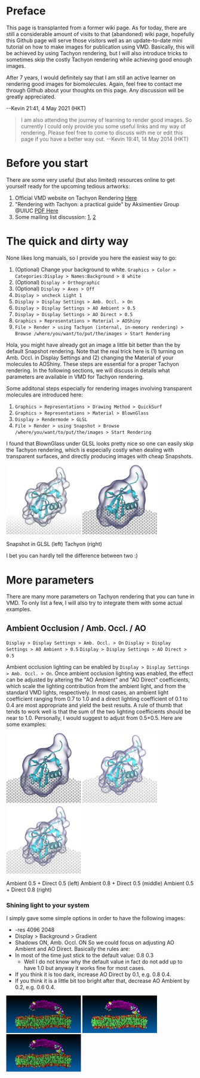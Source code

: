 # Preface
This page is transplanted from a former wiki page. As for today, there are still a considerable amount of visits to that (abandoned) wiki page, hopefully this Github page will serve those visitors well as an update-to-date mini tutorial on how to make images for publication using VMD. Basically, this will be achieved by using Tachyon rendering, but I will also introduce tricks to sometimes skip the costly Tachyon rendering while achieving good enough images. 

After 7 years, I would definitely say that I am still an active learner on rendering good images for biomolecules. Again, feel free to contact me through Github about your thoughts on this page. Any discussion will be greatly appreciated. 

--Kevin 21:41, 4 May 2021 (HKT)

>I am also attending the journey of learning to render good images. So currently I could only provide you some useful links and my way of rendering. Please feel free to come to discuss with me or edit this page if you have a better way out. --Kevin 19:41, 14 May 2014 (HKT)

# Before you start
There are some very useful (but also limited) resources online to get yourself ready for the upcoming tedious artworks:
1. Official VMD website on Tachyon Rendering [Here](https://www.ks.uiuc.edu/Research/vmd/minitutorials/tachyonao)
2. "Rendering with Tachyon: a practical guide" by Aksimentiev Group @UIUC [PDF Here](tachyonTutorial.pdf)
3. Some mailing list discussion: [1][1], [2][2]

[1]: http://www.ks.uiuc.edu/Research/vmd/mailing_list/vmd-l/11356.html
[2]: http://www.ks.uiuc.edu/Research/vmd/mailing_list/vmd-l/17145.html

# The quick and dirty way
None likes long manuals, so I provide you here the easiest way to go:
1. (Optional) Change your background to white. `Graphics > Color > Categories:Display > Names:Background > 8 white`
2. (Optional) `Display > Orthographic`
3. (Optional) `Display > Axes > Off`
4. `Display > uncheck Light 1`
5. `Display > Display Settings > Amb. Occl. > On`
6. `Display > Display Settings > AO Ambient > 0.5`
7. `Display > Display Settings > AO Direct > 0.5`
8. `Graphics > Representations > Material > AOShiny`
9. `File > Render > using Tachyon (internal, in-memory rendering) > Browse /where/you/want/to/put/the/images > Start Rendering`

Hola, you might have already got an image a little bit better than the by default Snapshot rendering. Note that the real trick here is (1) turning on Amb. Occl. in Display Settings and (2) changing the Material of your molecules to AOShiny. These steps are essential for a proper Tachyon rendering. In the following sections, we will discuss in details what parameters are available in VMD for Tachyon rendering.

Some additonal steps especially for rendering images involving transparent molecules are introduced here: 
1. `Graphics > Representations > Drawing Method > QuickSurf`
2. `Graphics > Representations > Material > BlownGlass`
3. `Display > Rendermode > GLSL`
4. `File > Render > using Snapshot > Browse /where/you/want/to/put/the/images > Start Rendering`

I found that BlownGlass under GLSL looks pretty nice so one can easily skip the Tachyon rendering, which is especially costly when dealing with transparent surfaces, and directly producing images with cheap Snapshots. 

<img src="images/snapshot_2_cue_linear.png" width="200" /> <img src="images/tachyon_2_bglass.png" width="200" />

Snapshot in GLSL (left) Tachyon (right)

I bet you can hardly tell the difference between two :)

# More parameters
There are many more parameters on Tachyon rendering that you can tune in VMD. To only list a few, I will also try to integrate them with some actual examples. 

## Ambient Occlusion / Amb. Occl. / AO
`Display > Display Settings > Amb. Occl. > On`
`Display > Display Settings > AO Ambient > 0.5`
`Display > Display Settings > AO Direct > 0.5`

Ambient occlusion lighting can be enabled by `Display > Display Settings > Amb. Occl. > On`. Once ambient occlusion lighting was enabled, the effect can be adjusted by altering the "AO Ambient" and "AO Direct" coefficients, which scale the lighting contribution from the ambient light, and from the standard VMD lights, respectively. In most cases, an ambient light coefficient ranging from 0.7 to 1.0 and a direct lighting coefficient of 0.1 to 0.4 are most appropriate and yield the best results. A rule of thumb that tends to work well is that the sum of the two lighting coefficients should be near to 1.0. Personally, I would suggest to adjust from 0.5+0.5. Here are some examples:

<img src="images/tachyon_2_bglass.png" width="200" /> <img src="images/tachyon_2_ambient8.png" width="200" /> <img src="images/tachyon_2_direct8.png" width="200" />

Ambient 0.5 + Direct 0.5 (left) Ambient 0.8 + Direct 0.5 (middle) Ambient 0.5 + Direct 0.8 (right)

### Shining light to your system

I simply gave some simple options in order to have the following images:
- -res 4096 2048
- Display > Background > Gradient
- Shadows ON, Amb. Occl. ON
So we could focus on adjusting AO Ambient and AO Direct.
Basically the rules are:
- In most of the time just stick to the default value: 0.8 0.3
    * Well I do not know why the default value in fact do not add up to have 1.0 but anyway it works fine for most cases.
- If you think it is too dark, increase AO Direct by 0.1, e.g. 0.8 0.4.
- If you think it is a little bit too bright after that, decrease AO Ambient by 0.2, e.g. 0.6 0.4.

<img src="images/1400px-Unsym_last_vdw_now_0803_bg.bmp.png" width="200" /> <img src="images/1400px-Unsym_last_vdw_now_0804_bg.bmp.png" width="200" /> <img src="images/1400px-Unsym_last_vdw_now_0604_bg.bmp.png" width="200" />


